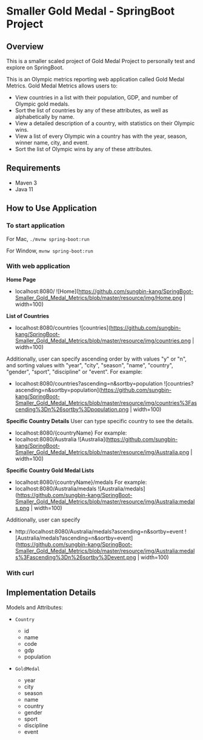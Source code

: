 # Smaller Gold Medal - SpringBoot Project


## Overview

This is a smaller scaled project of Gold Medal Project to personally test and explore on SpringBoot. 

This is an Olympic metrics reporting web application called Gold Medal Metrics. Gold Medal Metrics allows users to:
- View countries in a list with their population, GDP, and number of Olympic gold medals.
- Sort the list of countries by any of these attributes, as well as alphabetically by name.
- View a detailed description of a country, with statistics on their Olympic wins.
- View a list of every Olympic win a country has with the year, season, winner name, city, and event.
- Sort the list of Olympic wins by any of these attributes.


## Requirements

- Maven 3
- Java 11


## How to Use Application

### To start application

For Mac,
`./mvnw spring-boot:run`

For Window,
`mvnw spring-boot:run`


### With web application

**Home Page**
- localhost:8080/
![Home](https://github.com/sungbin-kang/SpringBoot-Smaller_Gold_Medal_Metrics/blob/master/resource/img/Home.png | width=100)

**List of Countries**
- localhost:8080/countries
![countries](https://github.com/sungbin-kang/SpringBoot-Smaller_Gold_Medal_Metrics/blob/master/resource/img/countries.png | width=100)

Additionally, user can specify ascending order by with values "y" or "n", and sorting values with "year", "city", "season", "name", "country", "gender", "sport", "discipline" or "event". For example: 
- localhost:8080/countries?ascending=n&sortby=population
![countries?ascending=n&sortby=population](https://github.com/sungbin-kang/SpringBoot-Smaller_Gold_Medal_Metrics/blob/master/resource/img/countries%3Fascending%3Dn%26sortby%3Dpopulation.png | width=100)


**Specific Country Details**
User can type specific country to see the details.
- localhost:8080/{countryName}
For example:
- localhost:8080/Australia
![Australia](https://github.com/sungbin-kang/SpringBoot-Smaller_Gold_Medal_Metrics/blob/master/resource/img/Australia.png | width=100)

**Specific Country Gold Medal Lists**
- localhost:8080/{countryName}/medals
For example:
- localhost:8080/Australia/medals
![Australia/medals](https://github.com/sungbin-kang/SpringBoot-Smaller_Gold_Medal_Metrics/blob/master/resource/img/Australia:medals.png | width=100)

Additionally, user can specify 
- http://localhost:8080/Australia/medals?ascending=n&sortby=event
![Australia/medals?ascending=n&sortby=event](https://github.com/sungbin-kang/SpringBoot-Smaller_Gold_Medal_Metrics/blob/master/resource/img/Australia:medals%3Fascending%3Dn%26sortby%3Devent.png | width=100)


### With curl




## Implementation Details

Models and Attributes:

- `Country`
    - id
    - name
    - code
    - gdp
    - population

- `GoldMedal`
    - year
    - city
    - season
    - name
    - country
    - gender
    - sport
    - discipline
    - event
